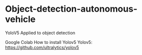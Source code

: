 # Object-detection-autonomous-vehicle
YoloV5 Applied to object detection

Google Colab
How to install Yolov5
Yolov5: https://github.com/ultralytics/yolov5
